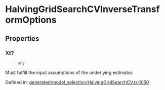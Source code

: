 # HalvingGridSearchCVInverseTransformOptions

## Properties

### Xt?

> `any`

Must fulfill the input assumptions of the underlying estimator.

Defined in:  [generated/model\_selection/HalvingGridSearchCV.ts:1050](https://github.com/transitive-bullshit/scikit-learn-ts/blob/b59c1ff/packages/sklearn/src/generated/model_selection/HalvingGridSearchCV.ts#L1050)
